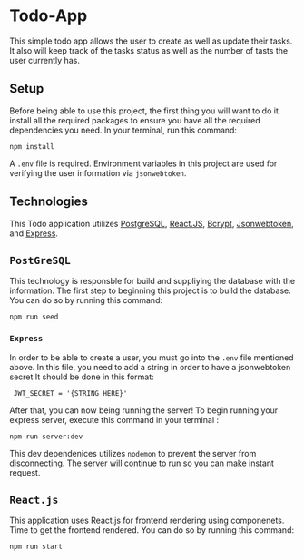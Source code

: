 # Todo-App
This simple todo app allows the user to create as well as update their tasks. It also will keep track of the tasks status as well as the number of tasts the user 
currently has.
## Setup
Before being able to use this project, the first thing you will want to do it install all the required packages to ensure you have all the required dependencies you need.
In your terminal, run this command:
```
npm install
```
A `.env` file is required. Environment variables in this project are used for verifying the user information via `jsonwebtoken`.

## Technologies
This Todo application utilizes [PostgreSQL](https://www.postgresql.org/), [React.JS](https://reactjs.org/), [Bcrypt](https://www.npmjs.com/package/bcrypt), [Jsonwebtoken](https://www.npmjs.com/package/jsonwebtoken), and [Express](https://expressjs.com/).

## `PostGreSQL`
This technology is responsble for build and suppliying the database with the information.
The first step to beginning this project is to build the database. You can do so by running this command:
 ```
 npm run seed
 ```
 
 ### `Express`
 In order to be able to create a user, you must go into the ```.env``` file mentioned above. In this file, you need to add a string in order to have a jsonwebtoken secret
 It should be done in this format:
 ```
  JWT_SECRET = '{STRING HERE}'
 ```
 After that, you can now being running the server! To begin running your express server, execute this command in your terminal :
 ```
 npm run server:dev
 ```
 This dev dependenices utilizes `nodemon` to prevent the server from disconnecting. The server will continue to run so you can make instant request.

## `React.js`
This application uses React.js for frontend rendering using componenets. Time to get the frontend rendered. You can do so by running this command:
```
npm run start
```
